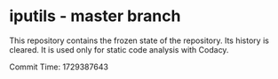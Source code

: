 # iputils - master branch

This repository contains the frozen state of the repository.
Its history is cleared. It is used only for static code
analysis with Codacy.

Commit Time: 1729387643